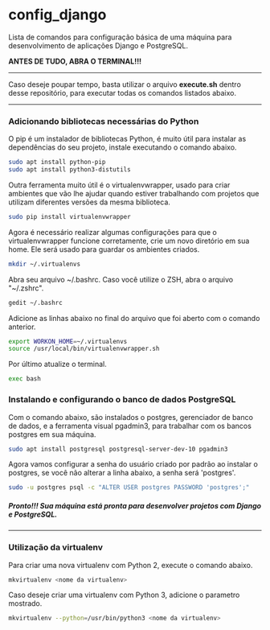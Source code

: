# config_django
Lista de comandos para configuração básica de uma máquina para desenvolvimento de aplicações Django e PostgreSQL.

**ANTES DE TUDO, ABRA O TERMINAL!!!**

***

Caso deseje poupar tempo, basta utilizar o arquivo **execute.sh** dentro desse repositório, para executar todas os comandos listados abaixo.

***

### Adicionando bibliotecas necessárias do Python

O pip é um instalador de bibliotecas Python, é muito útil para instalar as dependências do seu projeto, instale executando o comando abaixo.

```sh
sudo apt install python-pip
sudo apt install python3-distutils
```

Outra ferramenta muito útil é o virtualenvwrapper, usado para criar ambientes que vão lhe ajudar quando estiver trabalhando com projetos que utilizam diferentes versões da mesma biblioteca.

```sh
sudo pip install virtualenvwrapper
```

Agora é necessário realizar algumas configurações para que o virtualenvwrapper funcione corretamente, crie um novo diretório em sua home. Ele será usado para guardar os ambientes criados.

```sh
mkdir ~/.virtualenvs
```

Abra seu arquivo ~/.bashrc. Caso você utilize o ZSH, abra o arquivo "~/.zshrc".

```sh
gedit ~/.bashrc
```

Adicione as linhas abaixo no final do arquivo que foi aberto com o comando anterior.

```sh
export WORKON_HOME=~/.virtualenvs
source /usr/local/bin/virtualenvwrapper.sh
```

Por último atualize o terminal.

```sh
exec bash
```


### Instalando e configurando o banco de dados PostgreSQL

Com o comando abaixo, são instalados o postgres, gerenciador de banco de dados, e a ferramenta visual pgadmin3, para trabalhar com os bancos postgres em sua máquina.

```sh
sudo apt install postgresql postgresql-server-dev-10 pgadmin3
```

Agora vamos configurar a senha do usuário criado por padrão ao instalar o postgres,  se você não alterar a linha abaixo, a senha será 'postgres'.

```sh
sudo -u postgres psql -c "ALTER USER postgres PASSWORD 'postgres';"
```

##### Pronto!!! Sua máquina está pronta para desenvolver projetos com Django e PostgreSQL.

***

### Utilização da virtualenv

Para criar uma nova virtualenv com Python 2, execute o comando abaixo.

```sh
mkvirtualenv <nome da virtualenv>
```

Caso deseje criar uma virtualenv com Python 3, adicione o parametro mostrado.

```sh
mkvirtualenv --python=/usr/bin/python3 <nome da virtualenv>
```

